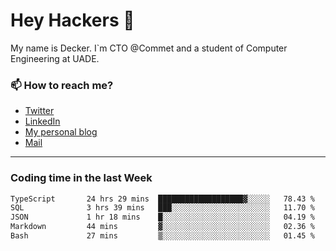 # Hey Hackers 👋

My name is Decker. I`m CTO @Commet and a student of Computer Engineering at UADE.

### 📫 How to reach me?
- [Twitter](https://x.com/0xDecker) 
- [LinkedIn](https://www.linkedin.com/in/decker-urbano/) 
- [My personal blog](http://decker.sh) 
- [Mail](mailto:me@decker.sh)

---

### Coding time in the last Week

<!--START_SECTION:waka-->

```txt
TypeScript       24 hrs 29 mins  ███████████████████▓░░░░░   78.43 %
SQL              3 hrs 39 mins   ███░░░░░░░░░░░░░░░░░░░░░░   11.70 %
JSON             1 hr 18 mins    █░░░░░░░░░░░░░░░░░░░░░░░░   04.19 %
Markdown         44 mins         ▓░░░░░░░░░░░░░░░░░░░░░░░░   02.36 %
Bash             27 mins         ▒░░░░░░░░░░░░░░░░░░░░░░░░   01.45 %
```

<!--END_SECTION:waka-->
